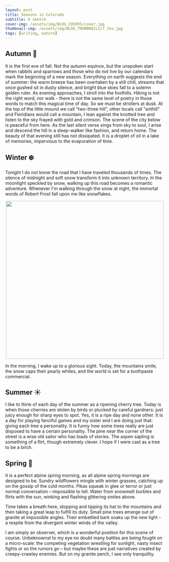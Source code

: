 ```yaml
---
layout: post
title: Seasons in Colorado
subtitle: A sketch
cover-img: /assets/img/BLOG_COVERS/cover.jpg
thumbnail-img: /assets/img/BLOG_THUMBNAILS/7_fox.jpg
tags: [writing, nature]
---
```


## Autumn 🍂

It is the first eve of fall. Not the autumn equinox, but the unspoken start when rabbits and sparrows and those who do not live by our calendars mark the beginning of a new season. Everything on earth suggests the end of summer: the warm breeze has been overtaken by a still chill, streams that once gushed sit in dusty silence, and bright blue skies fall to a solemn golden ruler. As evening approaches, I stroll into the foothills. Hiking is not the right word, nor walk - there is not the same level of poetry in those words to match this magical time of day. So we must be strollers at dusk. At the top of the little mound we call “two-three hill”, other locals call “anthill” and Floridians would call a mountain, I lean against the knotted tree and listen to the sky frayed with gold and crimson. The scene of the city below is peaceful from here. As the last silent verse sings from sky to soul, I arise and descend the hill in a sleep-walker like fashion, and return home. The beauty of that evening still has not dissipated. It is a droplet of oil in a lake of memories, impervious to the evaporation of time. 

## Winter ❄️
Tonight I do not know the road that I have traveled thousands of times. The silence of midnight and soft snow transform it into unknown territory. In the moonlight speckled by snow, walking up this road becomes a romantic adventure. Whenever I'm walking through the snow at night, the immortal words of Robert Frost fall upon me like snowflakes.

<div style="display: flex; justify-content: center; text-align: center;">
 <div class="image">
    <img src="/assets/img/seasons/poem.png" width="500"/>
</div>
</div>


In the morning, I wake up to a glorious sight. Today, the mountains smile, the snow caps their pearly whites, and the world is set for a toothpaste commercial.

## Summer ☀️
I like to think of each day of the summer as a ripening cherry tree. Today is when those cherries are stolen by birds or plucked by  careful gardners: just juicy enough for sharp eyes to spot. Yes, it is a ripe day and none other. It is a day for playing fanciful games and my sister and I are doing just that: giving each tree a personality. It is funny how some trees really are just disposed to have a certain personality. The pine near the corner of the street is a wise old sailor who has loads of stories. The aspen sapling is something of a flirt, though extremely clever. I hope if I were cast as a tree to be a birch.

## Spring 🌸
It is a perfect alpine spring morning, as all alpine spring mornings are designed to be. Sundry wildflowers mingle with winter grasses, catching up on the gossip of the cold months. Pikas squeak in glee or terror or just normal conversation – impossible to tell. Water from snowmelt burbles and flirts with the sun, winking and flashing glittering smiles above. 

Time takes a breath here, stopping and tipping its hat to the mountains and then taking a great leap to fulfill its duty. Small pine trees emerge out of granite at impossible angles. Their embattled bark soaks up the new light - a respite from the divergent winter winds of the valley. 

I am simply an observer, which is a wonderful position for this scene of course. Unbeknownst to my eye no doubt many battles are being fought on a micro-scale: the competing vegetation wrestling for sunlight, nasty insect fights or so the rumors go – but maybe these are just narratives created by creepy-crawley enemies. But on my granite perch, I see only tranquility. 
